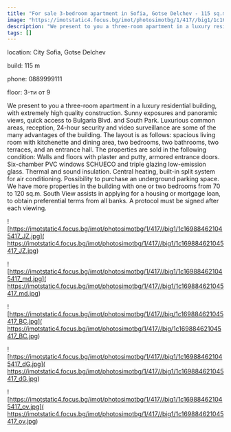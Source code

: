 ```yaml
---
title: "For sale 3-bedroom apartment in Sofia, Gotse Delchev - 115 sq.m / 395000 EUR :: imot.bg Ad"
image: "https://imotstatic4.focus.bg/imot/photosimotbg/1/417//big1/1c169884621045417_uE.jpg"
description: "We present to you a three-room apartment in a luxury residential building, with extremely high quality construction. Sunny exposures and panoramic views, quick access to Bulgaria Blvd. and South Park. Luxurious common areas, reception, 24-hour security and video surveillance are some of the many advantages of the building. The layout is as follows: spacious living room with kitchenette and dining area, two bedrooms, two bathrooms, two terraces, and an entrance hall. The properties are sold in the following condition: Walls and floors with plaster and putty, armored entrance doors. Six-chamber PVC windows SCHUECO and triple glazing low-emission glass. Thermal and sound insulation. Central heating, built-in split system for air conditioning. Possibility to purchase an underground parking space. We have more properties in the building with one or two bedrooms from 70 to 120 sq.m. South View assists in applying for a housing or mortgage loan, to obtain preferential terms from all banks. A protocol must be signed after each viewing."
tags: []
---
```


location: City Sofia, Gotse Delchev

build: 115 m

phone: 0889999111

floor: 3-ти от 9

We present to you a three-room apartment in a luxury residential building, with extremely high quality construction. Sunny exposures and panoramic views, quick access to Bulgaria Blvd. and South Park. Luxurious common areas, reception, 24-hour security and video surveillance are some of the many advantages of the building. The layout is as follows: spacious living room with kitchenette and dining area, two bedrooms, two bathrooms, two terraces, and an entrance hall. The properties are sold in the following condition: Walls and floors with plaster and putty, armored entrance doors. Six-chamber PVC windows SCHUECO and triple glazing low-emission glass. Thermal and sound insulation. Central heating, built-in split system for air conditioning. Possibility to purchase an underground parking space. We have more properties in the building with one or two bedrooms from 70 to 120 sq.m. South View assists in applying for a housing or mortgage loan, to obtain preferential terms from all banks. A protocol must be signed after each viewing.


![https://imotstatic4.focus.bg/imot/photosimotbg/1/417//big1/1c169884621045417_JZ.jpg]( https://imotstatic4.focus.bg/imot/photosimotbg/1/417//big1/1c169884621045417_JZ.jpg)


![https://imotstatic4.focus.bg/imot/photosimotbg/1/417//big1/1c169884621045417_md.jpg]( https://imotstatic4.focus.bg/imot/photosimotbg/1/417//big1/1c169884621045417_md.jpg)


![https://imotstatic4.focus.bg/imot/photosimotbg/1/417//big/1c169884621045417_BC.jpg]( https://imotstatic4.focus.bg/imot/photosimotbg/1/417//big/1c169884621045417_BC.jpg)


![https://imotstatic4.focus.bg/imot/photosimotbg/1/417//big1/1c169884621045417_dG.jpg]( https://imotstatic4.focus.bg/imot/photosimotbg/1/417//big1/1c169884621045417_dG.jpg)


![https://imotstatic4.focus.bg/imot/photosimotbg/1/417//big1/1c169884621045417_ov.jpg]( https://imotstatic4.focus.bg/imot/photosimotbg/1/417//big1/1c169884621045417_ov.jpg)


